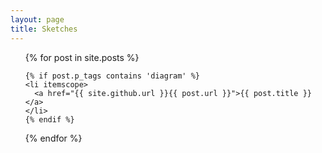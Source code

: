 ```yaml
---
layout: page
title: Sketches
---
```


<ul>
  {% for post in site.posts %}

    {% if post.p_tags contains 'diagram' %}
    <li itemscope>
      <a href="{{ site.github.url }}{{ post.url }}">{{ post.title }}</a>
    </li>
    {% endif %}

  {% endfor %}
</ul>
